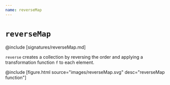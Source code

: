 ```yaml
---
name: reverseMap
---
```


# `reverseMap`

@include [signatures/reverseMap.md]

`reverse` creates a collection by reversing the order and applying a transformation function `f` to each element.

@include [figure.html source="images/reverseMap.svg" desc="reverseMap function"]
